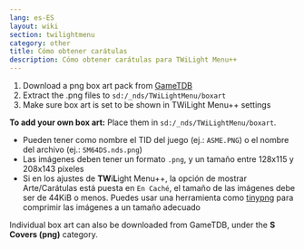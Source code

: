 ```yaml
---
lang: es-ES
layout: wiki
section: twilightmenu
category: other
title: Cómo obtener carátulas
description: Cómo obtener carátulas para TWiLight Menu++
---
```


1. Download a png box art pack from [GameTDB](https://www.gametdb.com/DS/Downloads#cover_packs)
1. Extract the .png files to `sd:/_nds/TWiLightMenu/boxart`
1. Make sure box art is set to be shown in TWiLight Menu++ settings

**To add your own box art:** Place them in `sd:/_nds/TWiLightMenu/boxart`.
- Pueden tener como nombre el TID del juego (ej.: `ASME.PNG`) o el nombre del archivo (ej.: `SM64DS.nds.png`)
- Las imágenes deben tener un formato `.png`, y un tamaño entre 128x115 y 208x143 píxeles
- Si en los ajustes de **TW**i**L**ight Menu++, la opción de mostrar Arte/Carátulas está puesta en `En Caché`, el tamaño de las imágenes debe ser de 44KiB o menos. Puedes usar una herramienta como [tinypng](https://tinypng.com/) para comprimir las imágenes a un tamaño adecuado

Individual box art can also be downloaded from GameTDB, under the **S Covers (png)** category.
